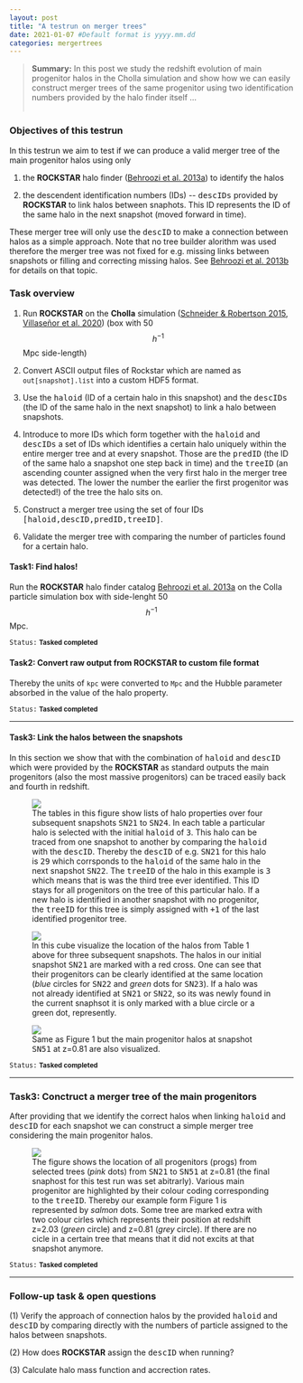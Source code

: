 ```yaml
---
layout: post
title: "A testrun on merger trees"
date: 2021-01-07 #Default format is yyyy.mm.dd
categories: mergertrees
---
```


<blockquote><b>Summary:</b> In this post we study the redshift evolution of main progenitor halos in the Cholla simulation and show how we can easily construct merger trees of the same progenitor using two identification numbers provided by the halo finder itself ...
<div align="center"><i class='fa fa-rocket'>&nbsp;</i><i class='fa fa-rocket'>&nbsp;</i><i class='fa fa-rocket'>&nbsp;</i></div>
</blockquote>

### Objectives of this testrun

In this testrun we aim to test if we can produce a valid merger tree of the main progenitor halos using only

1) the <b>ROCKSTAR</b> halo finder (<a href="https://ui.adsabs.harvard.edu/#abs/2013ApJ...762..109B">Behroozi et al. 2013a</a>) to identify the halos

2) the descendent identification numbers (IDs) -- <tt>descIDs</tt> provided by <b>ROCKSTAR</b> to link halos between snaphots. This ID represents the ID of the same halo in the next snapshot (moved forward in time).

These merger tree will only use the <tt>descID</tt> to make a connection between halos as a simple approach. Note that no tree builder alorithm was used therefore the merger tree was not fixed for e.g. missing links between snapshots or filling and correcting missing halos. See <a href="https://ui.adsabs.harvard.edu/#abs/2013ApJ...763...18B">Behroozi et al. 2013b</a> for details on that topic.

### Task overview

1) Run <b>ROCKSTAR</b> on the <b>Cholla</b> simulation (<a href="https://ui.adsabs.harvard.edu/abs/2015ApJS..217...24S">Schneider &amp; Robertson 2015</a>, <a href="https://ui.adsabs.harvard.edu/abs/2020arXiv200906652V">Villase&ntilde;or et al. 2020</a>) (box with 50 $$h^{-1}$$Mpc side-length)

2) Convert ASCII output files of Rockstar which are named as <small><tt>out[snapshot].list</tt></small>  into a custom HDF5 format.

3) Use the <tt>haloid</tt> (ID of a certain halo in this snapshot) and the <tt>descIDs</tt> (the ID of the same halo in the next snapshot) to link a halo between snapshots.

4) Introduce to more IDs which form together with the <tt>haloid</tt> and <tt>descIDs</tt> a set of IDs which identifies a certain halo uniquely within the entire merger tree and at every snapshot. Those are the <tt>predID</tt> (the ID of the same halo a snapshot one step back in time) and the <tt>treeID</tt> (an ascending counter assigned when the very first halo in the merger tree was detected. The lower the number the earlier the first progenitor was detected!) of the tree the halo sits on.

5) Construct a merger tree using the set of four IDs <tt>[haloid,descID,predID,treeID]</tt>.

6) Validate the merger tree with comparing the number of particles found for a certain halo.


#### Task1: Find halos!

Run the <b>ROCKSTAR</b> halo finder catalog <a href="https://ui.adsabs.harvard.edu/#abs/2013ApJ...762..109B">Behroozi et al. 2013a</a> on the Colla particle simulation box with side-lenght 50 $$h^{-1}$$Mpc.

<small><tt>Status:</tt> <b>Tasked completed</b></small>

#### Task2: Convert raw output from ROCKSTAR to custom file format

Thereby the units of <small><tt>kpc</tt></small> were converted to <small><tt>Mpc</tt></small> and the Hubble parameter absorbed in the value of the halo property.

<small><tt>Status:</tt> <b>Tasked completed</b></small>

<hr>

#### Task3: Link the halos between the snapshots

In this section we show that with the combination of <tt>haloid</tt> and <tt>descID</tt> which were provided by the <b>ROCKSTAR</b> as standard outputs the main progenitors (also the most massive progenitors) can be traced easily back and fourth in redshift.

<figure>
  <img src="{{ site.baseurl }}/plots/2021-01-07_Tree3.png">
    <figcaption>The tables in this figure show lists of halo properties over four subsequent snapshots <tt>SN21</tt> to <tt>SN24</tt>. In each table a particular halo is selected with the initial <tt>haloid</tt> of <tt>3</tt>. This halo can be traced from one snapshot to another by comparing the <tt>haloid</tt> with the <tt>descID</tt>. Thereby the <tt>descID</tt> of e.g. <tt>SN21</tt> for this halo is <tt>29</tt> which corrsponds to the <tt>haloid</tt> of the same halo in the next snapshot <tt>SN22</tt>. The <tt>treeID</tt> of the halo in this example is <tt>3</tt> which means that is was the third tree ever identified. This ID stays for all progenitors on the tree of this particular halo. If a new halo is identified in another snapshot with no progenitor, the <tt>treeID</tt> for this tree is simply assigned with <tt>+1</tt> of the last identified progenitor tree.
  </figcaption>
</figure>

<figure>
  <img src="{{ site.baseurl }}/plots/2021-01-07_test_cube_SN21-23.png">
  <figcaption>In this cube visualize the location of the halos from Table 1 above for three subsequent snapshots. The halos in our initial snapshot <tt>SN21</tt> are marked with a red cross. One can see that their progenitors can be clearly identified at the same location (<i>blue</i> circles for <tt>SN22</tt> and <i>green</i> dots for <tt>SN23</tt>). If a halo was not already identified at <tt>SN21</tt> or <tt>SN22</tt>, so its was newly found in the current snaphsot it is only marked with a blue circle or a green dot, represently.
  </figcaption>
</figure>

<figure>
  <img src="{{ site.baseurl }}/plots/2021-01-07_test_cube_SN21-24+51.png">
    <figcaption>Same as Figure 1 but the main progenitor halos at snapshot <tt>SN51</tt> at z=0.81 are also visualized.
  </figcaption>
</figure>

<small><tt>Status:</tt> <b>Tasked completed</b></small>

<hr>


### Task3: Conctruct a merger tree of the main progenitors

After providing that we identify the correct halos when linking <tt>haloid</tt> and <tt>descID</tt> for each snapshot we can construct a simple merger tree considering the main progenitor halos.

<figure>
  <img src="{{ site.baseurl }}/plots/2021-01-07_diverse_merger_trees.png">
    <figcaption>The figure shows the location of all progenitors (progs) from selected trees (<i>pink</i> dots) from <tt>SN21</tt> to <tt>SN51</tt> at z=0.81 (the final snaphost for this test run was set abitrarly). Various main progenitor are highlighted by their colour coding corresponding to the <tt>treeID</tt>. Thereby our example form Figure 1 is represented by <i>salmon</i> dots. Some tree are marked extra with two colour cirles which represents their position at redshift z=2.03 (<i>green</i> circle) and z=0.81 (<i>grey</i> circle). If there are no cicle in a certain tree that means that it did not excits at that snapshot anymore.
  </figcaption>
</figure>

<small><tt>Status:</tt> <b>Tasked completed</b></small>

<hr>

### Follow-up task & open questions

(1) Verify the approach of connection halos by the provided <tt>haloid</tt> and <tt>descID</tt> by comparing directly with the numbers of particle assigned to the halos between snapshots.

(2) How does <b>ROCKSTAR</b> assign the <tt>descID</tt> when running?

(3) Calculate halo mass function and accrection rates.




